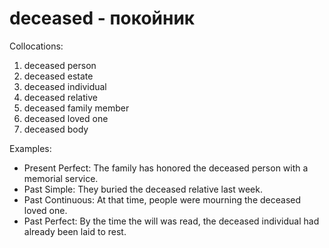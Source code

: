 # deceased - покойник

Collocations:

1. deceased person
2. deceased estate
3. deceased individual
4. deceased relative
5. deceased family member
6. deceased loved one
7. deceased body

Examples:

- Present Perfect: The family has honored the deceased person with a memorial service.
- Past Simple: They buried the deceased relative last week.
- Past Continuous: At that time, people were mourning the deceased loved one.
- Past Perfect: By the time the will was read, the deceased individual had already been laid to rest.
